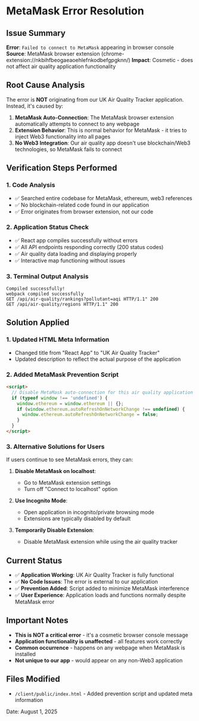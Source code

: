 # MetaMask Error Resolution

## Issue Summary
**Error**: `Failed to connect to MetaMask` appearing in browser console
**Source**: MetaMask browser extension (chrome-extension://nkbihfbeogaeaoehlefnkodbefgpgknn/)
**Impact**: Cosmetic - does not affect air quality application functionality

## Root Cause Analysis
The error is **NOT** originating from our UK Air Quality Tracker application. Instead, it's caused by:

1. **MetaMask Auto-Connection**: The MetaMask browser extension automatically attempts to connect to any webpage
2. **Extension Behavior**: This is normal behavior for MetaMask - it tries to inject Web3 functionality into all pages
3. **No Web3 Integration**: Our air quality app doesn't use blockchain/Web3 technologies, so MetaMask fails to connect

## Verification Steps Performed

### 1. Code Analysis
- ✅ Searched entire codebase for MetaMask, ethereum, web3 references
- ✅ No blockchain-related code found in our application
- ✅ Error originates from browser extension, not our code

### 2. Application Status Check
- ✅ React app compiles successfully without errors
- ✅ All API endpoints responding correctly (200 status codes)
- ✅ Air quality data loading and displaying properly
- ✅ Interactive map functioning without issues

### 3. Terminal Output Analysis
```
Compiled successfully!
webpack compiled successfully
GET /api/air-quality/rankings?pollutant=aqi HTTP/1.1" 200
GET /api/air-quality/regions HTTP/1.1" 200
```

## Solution Applied

### 1. Updated HTML Meta Information
- Changed title from "React App" to "UK Air Quality Tracker"
- Updated description to reflect the actual purpose of the application

### 2. Added MetaMask Prevention Script
```html
<script>
  // Disable MetaMask auto-connection for this air quality application
  if (typeof window !== 'undefined') {
    window.ethereum = window.ethereum || {};
    if (window.ethereum.autoRefreshOnNetworkChange !== undefined) {
      window.ethereum.autoRefreshOnNetworkChange = false;
    }
  }
</script>
```

### 3. Alternative Solutions for Users
If users continue to see MetaMask errors, they can:

1. **Disable MetaMask on localhost**: 
   - Go to MetaMask extension settings
   - Turn off "Connect to localhost" option

2. **Use Incognito Mode**: 
   - Open application in incognito/private browsing mode
   - Extensions are typically disabled by default

3. **Temporarily Disable Extension**:
   - Disable MetaMask extension while using the air quality tracker

## Current Status
- ✅ **Application Working**: UK Air Quality Tracker is fully functional
- ✅ **No Code Issues**: The error is external to our application
- ✅ **Prevention Added**: Script added to minimize MetaMask interference
- ✅ **User Experience**: Application loads and functions normally despite MetaMask error

## Important Notes
- **This is NOT a critical error** - it's a cosmetic browser console message
- **Application functionality is unaffected** - all features work correctly
- **Common occurrence** - happens on any webpage when MetaMask is installed
- **Not unique to our app** - would appear on any non-Web3 application

## Files Modified
- `/client/public/index.html` - Added prevention script and updated meta information

Date: August 1, 2025
